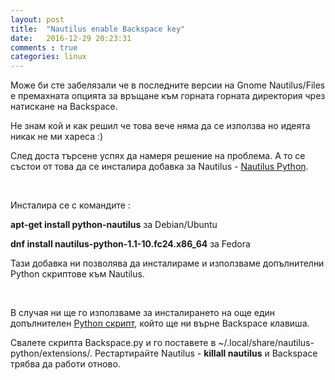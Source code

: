 ```yaml
---
layout: post
title:  "Nautilus enable Backspace key"
date:   2016-12-29 20:23:31
comments : true
categories: linux
---
```


Може би сте забелязали че в последните версии на Gnome Nautilus/Files е премахната опцията за връщане към горната горната директория чрез натискане на Backspace. 

Не знам кой и как решил че това вече няма да се използва но идеята никак не ми хареса :) 

След доста търсене успях да намеря решение на проблема. А то се състои от това да се инсталира добавка за Nautilus - [Nautilus Python](https://wiki.gnome.org/Projects/NautilusPython).

&nbsp;

Инсталира се с командите : 

**apt-get install python-nautilus** за Debian/Ubuntu


**dnf install nautilus-python-1.1-10.fc24.x86_64** за Fedora 


Тази добавка ни позволява да инсталираме и използваме допълнителни Python скриптове към Nautilus. 

&nbsp;

В случая ни ще го използваме за инсталирането на още един допълнителен [Python скрипт](https://github.com/riclc/nautilus_backspace), който ще ни върне Backspace клавиша.


Свалете скрипта Backspace.py и го поставете в ~/.local/share/nautilus-python/extensions/. Рестартирайте Nautilus - **killall nautilus** и Backspace трябва да работи отново. 





